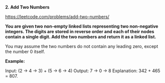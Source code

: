 **2. Add Two Numbers**

https://leetcode.com/problems/add-two-numbers/

**You are given two non-empty linked lists representing two non-negative integers. The digits are stored in reverse order and each of their nodes contain a single digit. Add the two numbers and return it as a linked list.**

You may assume the two numbers do not contain any leading zero, except the number 0 itself.

**Example:**

Input: (2 -> 4 -> 3) + (5 -> 6 -> 4)
Output: 7 -> 0 -> 8
Explanation: 342 + 465 = 807.